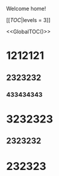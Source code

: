 Welcome home!

[[_TOC_|levels = 3]]

<<GlobalTOC()>>


# 1212121

## 2323232


### 433434343


# 3232323
## 2323232


# 232323